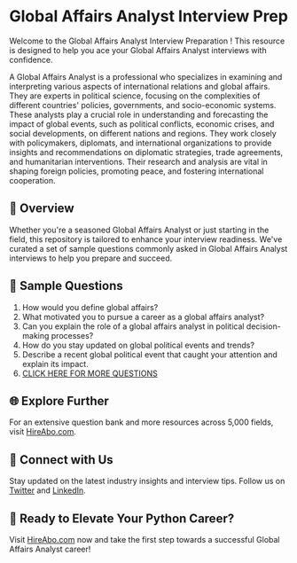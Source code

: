 # Global Affairs Analyst Interview Prep

Welcome to the Global Affairs Analyst Interview Preparation ! This resource is designed to help you ace your Global Affairs Analyst interviews with confidence.

A Global Affairs Analyst is a professional who specializes in examining and interpreting various aspects of international relations and global affairs. They are experts in political science, focusing on the complexities of different countries' policies, governments, and socio-economic systems. These analysts play a crucial role in understanding and forecasting the impact of global events, such as political conflicts, economic crises, and social developments, on different nations and regions. They work closely with policymakers, diplomats, and international organizations to provide insights and recommendations on diplomatic strategies, trade agreements, and humanitarian interventions. Their research and analysis are vital in shaping foreign policies, promoting peace, and fostering international cooperation.

## 🚀 Overview

Whether you're a seasoned Global Affairs Analyst or just starting in the field, this repository is tailored to enhance your interview readiness. We've curated a set of sample questions commonly asked in Global Affairs Analyst interviews to help you prepare and succeed.

## 📝 Sample Questions

1. How would you define global affairs?
2. What motivated you to pursue a career as a global affairs analyst?
3. Can you explain the role of a global affairs analyst in political decision-making processes?
4. How do you stay updated on global political events and trends?
5. Describe a recent global political event that caught your attention and explain its impact.
6. [CLICK HERE FOR MORE QUESTIONS](https://hireabo.com/job/7_3_35/Global%20Affairs%20Analyst)

## 🌐 Explore Further

For an extensive question bank and more resources across 5,000 fields, visit [HireAbo.com](https://www.hireabo.com).

## 📱 Connect with Us

Stay updated on the latest industry insights and interview tips. Follow us on [Twitter](https://twitter.com/hireabo) and [LinkedIn](https://www.linkedin.com/in/hire-abo-3609972a8/).

## 🚀 Ready to Elevate Your Python Career?

Visit [HireAbo.com](https://www.hireabo.com) now and take the first step towards a successful Global Affairs Analyst career!